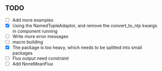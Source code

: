## TODO

- [ ] Add more examples
- [X] Using the NamedTupleAdaptor, and remove the convert_to_ntp kwargs in component running
- [ ] Write more error messages
- [ ] macro building
- [X] The package is too heavy, which needs to be splitted into small packages
- [ ] Flux output need constraint
- [ ] Add NoneMeanFlux